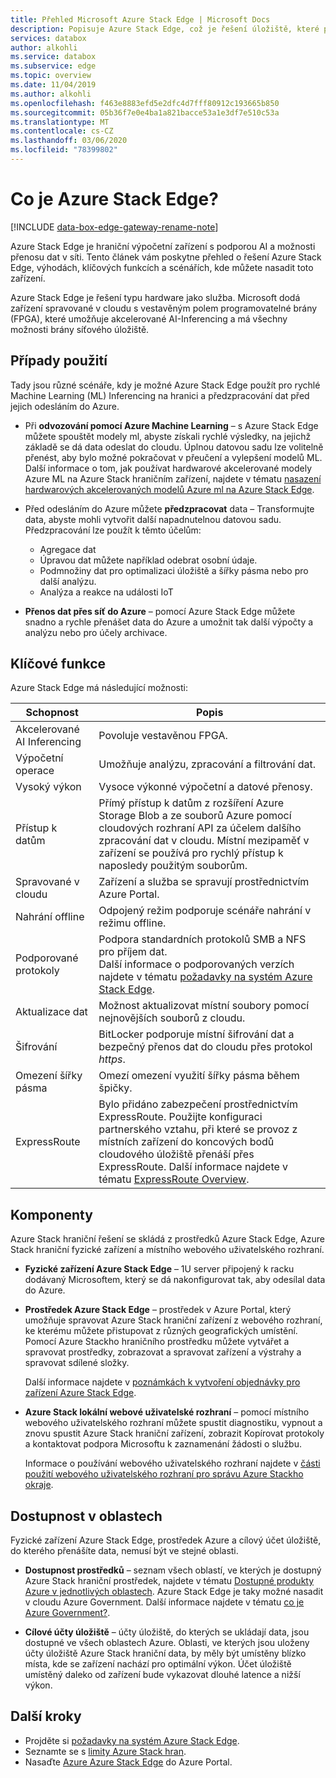 ```yaml
---
title: Přehled Microsoft Azure Stack Edge | Microsoft Docs
description: Popisuje Azure Stack Edge, což je řešení úložiště, které používá fyzické zařízení pro přenos prostřednictvím sítě do Azure.
services: databox
author: alkohli
ms.service: databox
ms.subservice: edge
ms.topic: overview
ms.date: 11/04/2019
ms.author: alkohli
ms.openlocfilehash: f463e8883efd5e2dfc4d7fff80912c193665b850
ms.sourcegitcommit: 05b36f7e0e4ba1a821bacce53a1e3df7e510c53a
ms.translationtype: MT
ms.contentlocale: cs-CZ
ms.lasthandoff: 03/06/2020
ms.locfileid: "78399802"
---
```

# <a name="what-is-azure-stack-edge"></a>Co je Azure Stack Edge?

[!INCLUDE [data-box-edge-gateway-rename-note](../../includes/data-box-edge-gateway-rename-note.md)]

Azure Stack Edge je hraniční výpočetní zařízení s podporou AI a možnosti přenosu dat v síti. Tento článek vám poskytne přehled o řešení Azure Stack Edge, výhodách, klíčových funkcích a scénářích, kde můžete nasadit toto zařízení.

Azure Stack Edge je řešení typu hardware jako služba. Microsoft dodá zařízení spravované v cloudu s vestavěným polem programovatelné brány (FPGA), které umožňuje akcelerované AI-Inferencing a má všechny možnosti brány síťového úložiště.

## <a name="use-cases"></a>Případy použití

Tady jsou různé scénáře, kdy je možné Azure Stack Edge použít pro rychlé Machine Learning (ML) Inferencing na hranici a předzpracování dat před jejich odesláním do Azure.

- Při **odvozování pomocí Azure Machine Learning** – s Azure Stack Edge můžete spouštět modely ml, abyste získali rychlé výsledky, na jejichž základě se dá data odeslat do cloudu. Úplnou datovou sadu lze volitelně přenést, aby bylo možné pokračovat v přeučení a vylepšení modelů ML. Další informace o tom, jak používat hardwarové akcelerované modely Azure ML na Azure Stack hraničním zařízení, najdete v tématu [nasazení hardwarových akcelerovaných modelů Azure ml na Azure Stack Edge](https://docs.microsoft.com/azure/machine-learning/how-to-deploy-fpga-web-service#deploy-to-a-local-edge-server).

- Před odesláním do Azure můžete **předzpracovat** data – Transformujte data, abyste mohli vytvořit další napadnutelnou datovou sadu. Předzpracování lze použít k těmto účelům: 

    - Agregace dat
    - Úpravou dat můžete například odebrat osobní údaje.
    - Podmnožiny dat pro optimalizaci úložiště a šířky pásma nebo pro další analýzu.
    - Analýza a reakce na události IoT 

- **Přenos dat přes síť do Azure** – pomocí Azure Stack Edge můžete snadno a rychle přenášet data do Azure a umožnit tak další výpočty a analýzu nebo pro účely archivace. 

## <a name="key-capabilities"></a>Klíčové funkce

Azure Stack Edge má následující možnosti:

|Schopnost |Popis  |
|---------|---------|
|Akcelerované AI Inferencing| Povoluje vestavěnou FPGA.|
|Výpočetní operace       |Umožňuje analýzu, zpracování a filtrování dat.|
|Vysoký výkon | Vysoce výkonné výpočetní a datové přenosy.|
|Přístup k datům     | Přímý přístup k datům z rozšíření Azure Storage Blob a ze souborů Azure pomocí cloudových rozhraní API za účelem dalšího zpracování dat v cloudu. Místní mezipaměť v zařízení se používá pro rychlý přístup k naposledy použitým souborům.|
|Spravované v cloudu     |Zařízení a služba se spravují prostřednictvím Azure Portal.  |
|Nahrání offline     | Odpojený režim podporuje scénáře nahrání v režimu offline.|
|Podporované protokoly     | Podpora standardních protokolů SMB a NFS pro příjem dat. <br> Další informace o podporovaných verzích najdete v tématu [požadavky na systém Azure Stack Edge](data-box-edge-system-requirements.md).|
|Aktualizace dat     | Možnost aktualizovat místní soubory pomocí nejnovějších souborů z cloudu.|
|Šifrování    | BitLocker podporuje místní šifrování dat a bezpečný přenos dat do cloudu přes protokol *https*.|
|Omezení šířky pásma| Omezí omezení využití šířky pásma během špičky.|
|ExpressRoute | Bylo přidáno zabezpečení prostřednictvím ExpressRoute. Použijte konfiguraci partnerského vztahu, při které se provoz z místních zařízení do koncových bodů cloudového úložiště přenáší přes ExpressRoute. Další informace najdete v tématu [ExpressRoute Overview](../expressroute/expressroute-introduction.md).

## <a name="components"></a>Komponenty

Azure Stack hraniční řešení se skládá z prostředků Azure Stack Edge, Azure Stack hraniční fyzické zařízení a místního webového uživatelského rozhraní.

* **Fyzické zařízení Azure Stack Edge** – 1U server připojený k racku dodávaný Microsoftem, který se dá nakonfigurovat tak, aby odesílal data do Azure.
    
* **Prostředek Azure Stack Edge** – prostředek v Azure Portal, který umožňuje spravovat Azure Stack hraniční zařízení z webového rozhraní, ke kterému můžete přistupovat z různých geografických umístění. Pomocí Azure Stackho hraničního prostředku můžete vytvářet a spravovat prostředky, zobrazovat a spravovat zařízení a výstrahy a spravovat sdílené složky.  

    <!--![The Azure Stack Edge service in Azure portal](media/data-box-overview/data-box-Edge-service1.png)-->

    Další informace najdete v [poznámkách k vytvoření objednávky pro zařízení Azure Stack Edge](data-box-edge-deploy-prep.md#create-a-new-resource).

* **Azure Stack lokální webové uživatelské rozhraní** – pomocí místního webového uživatelského rozhraní můžete spustit diagnostiku, vypnout a znovu spustit Azure Stack hraniční zařízení, zobrazit Kopírovat protokoly a kontaktovat podpora Microsoftu k zaznamenání žádosti o službu.

    <!--![The Azure Stack Edge local web UI](media/data-box-Edge-overview/data-box-Edge-local-web-ui.png)-->

    Informace o používání webového uživatelského rozhraní najdete v [části použití webového uživatelského rozhraní pro správu Azure Stackho okraje](data-box-edge-manage-access-power-connectivity-mode.md).

## <a name="region-availability"></a>Dostupnost v oblastech

Fyzické zařízení Azure Stack Edge, prostředek Azure a cílový účet úložiště, do kterého přenášíte data, nemusí být ve stejné oblasti.

- **Dostupnost prostředků** – seznam všech oblastí, ve kterých je dostupný Azure Stack hraniční prostředek, najdete v tématu [Dostupné produkty Azure v jednotlivých oblastech](https://azure.microsoft.com/global-infrastructure/services/?products=databox&regions=all). Azure Stack Edge je taky možné nasadit v cloudu Azure Government. Další informace najdete v tématu [co je Azure Government?](https://docs.microsoft.com/azure/azure-government/documentation-government-welcome).
    
- **Cílové účty úložiště** – účty úložiště, do kterých se ukládají data, jsou dostupné ve všech oblastech Azure. Oblasti, ve kterých jsou uloženy účty úložiště Azure Stack hraniční data, by měly být umístěny blízko místa, kde se zařízení nachází pro optimální výkon. Účet úložiště umístěný daleko od zařízení bude vykazovat dlouhé latence a nižší výkon.

## <a name="next-steps"></a>Další kroky

- Projděte si [požadavky na systém Azure Stack Edge](data-box-edge-system-requirements.md).
- Seznamte se s [limity Azure Stack hran](data-box-edge-limits.md).
- Nasaďte [Azure Azure Stack Edge](data-box-edge-deploy-prep.md) do Azure Portal.
